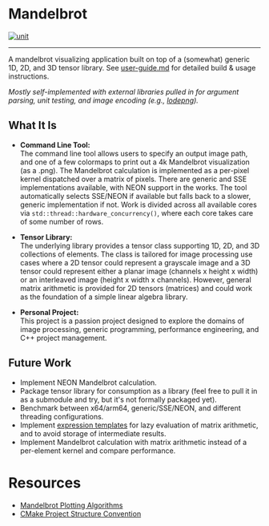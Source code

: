 # Mandelbrot

[![unit](https://github.com/matthew-james-laidlaw/Matrix/actions/workflows/unit.yml/badge.svg?branch=main)](https://github.com/matthew-james-laidlaw/Matrix/actions/workflows/unit.yml)

---

A mandelbrot visualizing application built on top of a (somewhat) generic 1D, 2D, and 3D tensor library. See [user-guide.md](docs/user-guid.md) for detailed build & usage instructions.

*Mostly self-implemented with external libraries pulled in for argument parsing, unit testing, and image encoding (e.g., [lodepng](https://github.com/lvandeve/lodepng)).*

## What It Is

- **Command Line Tool:**  
  The command line tool allows users to specify an output image path, and one of a few colormaps to print out a 4k Mandelbrot visualization (as a .png). The Mandelbrot calculation is implemented as a per-pixel kernel dispatched over a matrix of pixels. There are generic and SSE implementations available, with NEON support in the works. The tool automatically selects SSE/NEON if available but falls back to a slower, generic implementation if not. Work is divided across all available cores via `std::thread::hardware_concurrency()`, where each core takes care of some number of rows.

- **Tensor Library:**  
  The underlying library provides a tensor class supporting 1D, 2D, and 3D collections of elements. The class is tailored for image processing use cases where a 2D tensor could represent a grayscale image and a 3D tensor could represent either a planar image (channels x height x width) or an interleaved image (height x width x channels). However, general matrix arithmetic is provided for 2D tensors (matrices) and could work as the foundation of a simple linear algebra library.

- **Personal Project:**  
  This project is a passion project designed to explore the domains of image processing, generic programming, performance engineering, and C++ project management.

## Future Work

- Implement NEON Mandelbrot calculation.
- Package tensor library for consumption as a library (feel free to pull it in as a submodule and try, but it's not formally packaged yet).
- Benchmark between x64/arm64, generic/SSE/NEON, and different threading configurations.
- Implement [expression templates](https://en.wikipedia.org/wiki/Expression_templates) for lazy evaluation of matrix arithmetic, and to avoid storage of intermediate results.
- Implement Mandelbrot calculation with matrix arithmetic instead of a per-element kernel and compare performance.

# Resources
* [Mandelbrot Plotting Algorithms](https://en.wikipedia.org/wiki/Plotting_algorithms_for_the_Mandelbrot_set#Continuous_(smooth)_coloring)
* [CMake Project Structure Convention](https://cliutils.gitlab.io/modern-cmake/chapters/basics/structure.html)
